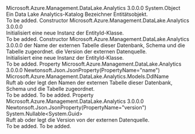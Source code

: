 <Type Name="EntityId" FullName="Microsoft.Azure.Management.DataLake.Analytics.Models.EntityId">
  <TypeSignature Language="C#" Value="public class EntityId" />
  <TypeSignature Language="ILAsm" Value=".class public auto ansi beforefieldinit EntityId extends System.Object" />
  <TypeSignature Language="DocId" Value="T:Microsoft.Azure.Management.DataLake.Analytics.Models.EntityId" />
  <TypeSignature Language="VB.NET" Value="Public Class EntityId" />
  <TypeSignature Language="F#" Value="type EntityId = class" />
  <AssemblyInfo>
    <AssemblyName>Microsoft.Azure.Management.DataLake.Analytics</AssemblyName>
    <AssemblyVersion>3.0.0.0</AssemblyVersion>
  </AssemblyInfo>
  <Base>
    <BaseTypeName>System.Object</BaseTypeName>
  </Base>
  <Interfaces />
  <Docs>
    <summary>
            Ein Data Lake Analytics-Katalog Bezeichner Entitätsobjekt.
            </summary>
    <remarks>To be added.</remarks>
  </Docs>
  <Members>
    <Member MemberName=".ctor">
      <MemberSignature Language="C#" Value="public EntityId ();" />
      <MemberSignature Language="ILAsm" Value=".method public hidebysig specialname rtspecialname instance void .ctor() cil managed" />
      <MemberSignature Language="DocId" Value="M:Microsoft.Azure.Management.DataLake.Analytics.Models.EntityId.#ctor" />
      <MemberSignature Language="VB.NET" Value="Public Sub New ()" />
      <MemberType>Constructor</MemberType>
      <AssemblyInfo>
        <AssemblyName>Microsoft.Azure.Management.DataLake.Analytics</AssemblyName>
        <AssemblyVersion>3.0.0.0</AssemblyVersion>
      </AssemblyInfo>
      <Parameters />
      <Docs>
        <summary>
            Initialisiert eine neue Instanz der EntityId-Klasse.
            </summary>
        <remarks>To be added.</remarks>
      </Docs>
    </Member>
    <Member MemberName=".ctor">
      <MemberSignature Language="C#" Value="public EntityId (Microsoft.Azure.Management.DataLake.Analytics.Models.DdlName name = null, Nullable&lt;Guid&gt; version = null);" />
      <MemberSignature Language="ILAsm" Value=".method public hidebysig specialname rtspecialname instance void .ctor(class Microsoft.Azure.Management.DataLake.Analytics.Models.DdlName name, valuetype System.Nullable`1&lt;valuetype System.Guid&gt; version) cil managed" />
      <MemberSignature Language="DocId" Value="M:Microsoft.Azure.Management.DataLake.Analytics.Models.EntityId.#ctor(Microsoft.Azure.Management.DataLake.Analytics.Models.DdlName,System.Nullable{System.Guid})" />
      <MemberSignature Language="VB.NET" Value="Public Sub New (Optional name As DdlName = null, Optional version As Nullable(Of Guid) = null)" />
      <MemberSignature Language="F#" Value="new Microsoft.Azure.Management.DataLake.Analytics.Models.EntityId : Microsoft.Azure.Management.DataLake.Analytics.Models.DdlName * Nullable&lt;Guid&gt; -&gt; Microsoft.Azure.Management.DataLake.Analytics.Models.EntityId" Usage="new Microsoft.Azure.Management.DataLake.Analytics.Models.EntityId (name, version)" />
      <MemberType>Constructor</MemberType>
      <AssemblyInfo>
        <AssemblyName>Microsoft.Azure.Management.DataLake.Analytics</AssemblyName>
        <AssemblyVersion>3.0.0.0</AssemblyVersion>
      </AssemblyInfo>
      <Parameters>
        <Parameter Name="name" Type="Microsoft.Azure.Management.DataLake.Analytics.Models.DdlName" />
        <Parameter Name="version" Type="System.Nullable&lt;System.Guid&gt;" />
      </Parameters>
      <Docs>
        <param name="name">der Name der externen Tabelle dieser Datenbank, Schema und die Tabelle zugeordnet.</param>
        <param name="version">die Version der externen Datenquelle.</param>
        <summary>
            Initialisiert eine neue Instanz der EntityId-Klasse.
            </summary>
        <remarks>To be added.</remarks>
      </Docs>
    </Member>
    <Member MemberName="Name">
      <MemberSignature Language="C#" Value="public Microsoft.Azure.Management.DataLake.Analytics.Models.DdlName Name { get; set; }" />
      <MemberSignature Language="ILAsm" Value=".property instance class Microsoft.Azure.Management.DataLake.Analytics.Models.DdlName Name" />
      <MemberSignature Language="DocId" Value="P:Microsoft.Azure.Management.DataLake.Analytics.Models.EntityId.Name" />
      <MemberSignature Language="VB.NET" Value="Public Property Name As DdlName" />
      <MemberSignature Language="F#" Value="member this.Name : Microsoft.Azure.Management.DataLake.Analytics.Models.DdlName with get, set" Usage="Microsoft.Azure.Management.DataLake.Analytics.Models.EntityId.Name" />
      <MemberType>Property</MemberType>
      <AssemblyInfo>
        <AssemblyName>Microsoft.Azure.Management.DataLake.Analytics</AssemblyName>
        <AssemblyVersion>3.0.0.0</AssemblyVersion>
      </AssemblyInfo>
      <Attributes>
        <Attribute>
          <AttributeName>Newtonsoft.Json.JsonProperty(PropertyName="name")</AttributeName>
        </Attribute>
      </Attributes>
      <ReturnValue>
        <ReturnType>Microsoft.Azure.Management.DataLake.Analytics.Models.DdlName</ReturnType>
      </ReturnValue>
      <Docs>
        <summary>
            Ruft ab oder legt den Namen der externen Tabelle dieser Datenbank, Schema und die Tabelle zugeordnet.
            </summary>
        <value>To be added.</value>
        <remarks>To be added.</remarks>
      </Docs>
    </Member>
    <Member MemberName="Version">
      <MemberSignature Language="C#" Value="public Nullable&lt;Guid&gt; Version { get; set; }" />
      <MemberSignature Language="ILAsm" Value=".property instance valuetype System.Nullable`1&lt;valuetype System.Guid&gt; Version" />
      <MemberSignature Language="DocId" Value="P:Microsoft.Azure.Management.DataLake.Analytics.Models.EntityId.Version" />
      <MemberSignature Language="VB.NET" Value="Public Property Version As Nullable(Of Guid)" />
      <MemberSignature Language="F#" Value="member this.Version : Nullable&lt;Guid&gt; with get, set" Usage="Microsoft.Azure.Management.DataLake.Analytics.Models.EntityId.Version" />
      <MemberType>Property</MemberType>
      <AssemblyInfo>
        <AssemblyName>Microsoft.Azure.Management.DataLake.Analytics</AssemblyName>
        <AssemblyVersion>3.0.0.0</AssemblyVersion>
      </AssemblyInfo>
      <Attributes>
        <Attribute>
          <AttributeName>Newtonsoft.Json.JsonProperty(PropertyName="version")</AttributeName>
        </Attribute>
      </Attributes>
      <ReturnValue>
        <ReturnType>System.Nullable&lt;System.Guid&gt;</ReturnType>
      </ReturnValue>
      <Docs>
        <summary>
            Ruft ab oder legt die Version von der externen Datenquelle.
            </summary>
        <value>To be added.</value>
        <remarks>To be added.</remarks>
      </Docs>
    </Member>
  </Members>
</Type>